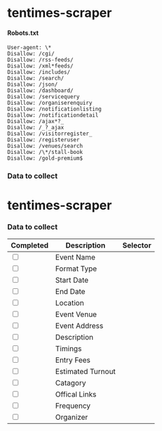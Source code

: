 # tentimes-scraper

#### Robots.txt

```
User-agent: \*
Disallow: /cgi/
Disallow: /rss-feeds/
Disallow: /xml*feeds/
Disallow: /includes/
Disallow: /search/
Disallow: /json/
Disallow: /dashboard/
Disallow: /servicequery
Disallow: /organiserenquiry
Disallow: /notificationlisting
Disallow: /notificationdetail
Disallow: /ajax*?_
Disallow: /_?_ajax
Disallow: /visitorregister_
Disallow: /registeruser
Disallow: /venues/search
Disallow: /\*/stall-book
Disallow: /gold-premium$
```

### Data to collect

# tentimes-scraper

### Data to collect

| Completed                  | Description       | Selector |
| -------------------------- | ----------------- | -------- |
| <input type="checkbox" />  | Event Name        |          |
| <input type="checkbox"  /> | Format Type       |          |
| <input type="checkbox"  /> | Start Date        |          |
| <input type="checkbox"  /> | End Date          |          |
| <input type="checkbox"  /> | Location          |          |
| <input type="checkbox"  /> | Event Venue       |          |
| <input type="checkbox"  /> | Event Address     |          |
| <input type="checkbox"  /> | Description       |          |
| <input type="checkbox"  /> | Timings           |          |
| <input type="checkbox"  /> | Entry Fees        |          |
| <input type="checkbox"  /> | Estimated Turnout |          |
| <input type="checkbox"  /> | Catagory          |          |
| <input type="checkbox"  /> | Offical Links     |          |
| <input type="checkbox"  /> | Frequency         |          |
| <input type="checkbox"  /> | Organizer         |          |
